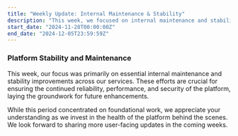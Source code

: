 ```yaml
---
title: "Weekly Update: Internal Maintenance & Stability"
description: "This week, we focused on internal maintenance and stability across services, ensuring platform reliability. No new user-facing features this period."
start_date: "2024-11-28T00:00:00Z"
end_date: "2024-12-05T23:59:59Z"
---
```


### Platform Stability and Maintenance

This week, our focus was primarily on essential internal maintenance and stability improvements across our services. These efforts are crucial for ensuring the continued reliability, performance, and security of the platform, laying the groundwork for future enhancements.

While this period concentrated on foundational work, we appreciate your understanding as we invest in the health of the platform behind the scenes. We look forward to sharing more user-facing updates in the coming weeks.
